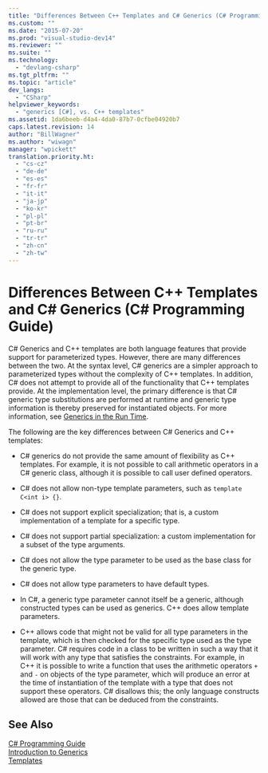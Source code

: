 ```yaml
---
title: "Differences Between C++ Templates and C# Generics (C# Programming Guide)"
ms.custom: ""
ms.date: "2015-07-20"
ms.prod: "visual-studio-dev14"
ms.reviewer: ""
ms.suite: ""
ms.technology: 
  - "devlang-csharp"
ms.tgt_pltfrm: ""
ms.topic: "article"
dev_langs: 
  - "CSharp"
helpviewer_keywords: 
  - "generics [C#], vs. C++ templates"
ms.assetid: 1da6beeb-d4a4-4da0-87b7-0cfbe04920b7
caps.latest.revision: 14
author: "BillWagner"
ms.author: "wiwagn"
manager: "wpickett"
translation.priority.ht: 
  - "cs-cz"
  - "de-de"
  - "es-es"
  - "fr-fr"
  - "it-it"
  - "ja-jp"
  - "ko-kr"
  - "pl-pl"
  - "pt-br"
  - "ru-ru"
  - "tr-tr"
  - "zh-cn"
  - "zh-tw"
---
```

# Differences Between C++ Templates and C# Generics (C# Programming Guide)
C# Generics and C++ templates are both language features that provide support for parameterized types. However, there are many differences between the two. At the syntax level, C# generics are a simpler approach to parameterized types without the complexity of C++ templates. In addition, C# does not attempt to provide all of the functionality that C++ templates provide. At the implementation level, the primary difference is that C# generic type substitutions are performed at runtime and generic type information is thereby preserved for instantiated objects. For more information, see [Generics in the Run Time](../../../csharp\programming-guide\generics/generics-in-the-run-time.md).  
  
 The following are the key differences between C# Generics and C++ templates:  
  
-   C# generics do not provide the same amount of flexibility as C++ templates. For example, it is not possible to call arithmetic operators in a C# generic class, although it is possible to call user defined operators.  
  
-   C# does not allow non-type template parameters, such as `template C<int i> {}`.  
  
-   C# does not support explicit specialization; that is, a custom implementation of a template for a specific type.  
  
-   C# does not support partial specialization: a custom implementation for a subset of the type arguments.  
  
-   C# does not allow the type parameter to be used as the base class for the generic type.  
  
-   C# does not allow type parameters to have default types.  
  
-   In C#, a generic type parameter cannot itself be a generic, although constructed types can be used as generics. C++ does allow template parameters.  
  
-   C++ allows code that might not be valid for all type parameters in the template, which is then checked for the specific type used as the type parameter. C# requires code in a class to be written in such a way that it will work with any type that satisfies the constraints. For example, in C++ it is possible to write a function that uses the arithmetic operators `+` and `-` on objects of the type parameter, which will produce an error at the time of instantiation of the template with a type that does not support these operators. C# disallows this; the only language constructs allowed are those that can be deduced from the constraints.  
  
## See Also  
 [C# Programming Guide](../../../csharp\programming-guide/index.md)   
 [Introduction to Generics](../../../csharp\programming-guide\generics/introduction-to-generics.md)   
 [Templates](../Topic/Templates%20\(C++\).md)